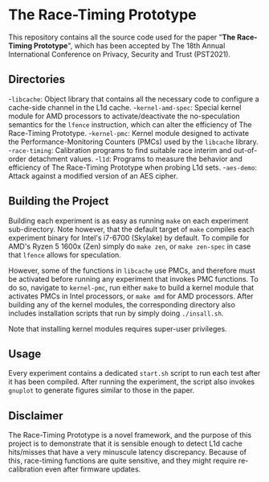 # The Race-Timing Prototype
This repository contains all the source code used for the paper "**The Race-Timing Prototype**", which has been accepted by The 18th Annual International Conference on Privacy, Security and Trust (PST2021).

## Directories
-`libcache`: Object library that contains all the necessary code to configure a cache-side channel in the L1d cache.
-`kernel-amd-spec`: Special kernel module for AMD processors to activate/deactivate the no-speculation semantics for the `lfence` instruction, which can alter the efficiency of The Race-Timing Prototype.
-`kernel-pmc`: Kernel module designed to activate the Performance-Monitoring Counters (PMCs) used by the `libcache` library.
-`race-timing`: Calibration programs to find suitable race interim and out-of-order detachment values.
-`l1d`: Programs to measure the behavior and efficiency of The Race-Timing Prototype when probing L1d sets.
-`aes-demo`: Attack against a modified version of an AES cipher.

## Building the Project
Building each experiment is as easy as running `make` on each experiment sub-directory. Note however, that the default target of `make` compiles each experiment binary for Intel's i7-6700 (Skylake) by default. To compile for AMD's Ryzen 5 1600x (Zen) simply do `make zen`, or `make zen-spec` in case that `lfence` allows for speculation.

However, some of the functions in `libcache` use PMCs, and therefore must be activated before running any experiment that invokes PMC functions. To do so, navigate to `kernel-pmc`, run either `make` to build a kernel module that activates PMCs in Intel processors, or `make amd` for AMD processors. After building any of the kernel modules, the corresponding directory also includes installation scripts that run by simply doing `./insall.sh`.

Note that installing kernel modules requires super-user privileges.

## Usage
Every experiment contains a dedicated `start.sh` script to run each test after it has been compiled. After running the experiment, the script also invokes `gnuplot` to generate figures similar to those in the paper.

## Disclaimer
The Race-Timing Prototype is a novel framework, and the purpose of this project is to demonstrate that it is sensible enough to detect L1d cache hits/misses that have a very minuscule latency discrepancy. Because of this, race-timing functions are quite sensitive, and they might require re-calibration even after firmware updates.
